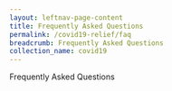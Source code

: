 ```yaml
---
layout: leftnav-page-content
title: Frequently Asked Questions
permalink: /covid19-relief/faq
breadcrumb: Frequently Asked Questions
collection_name: covid19
---
```


Frequently Asked Questions

